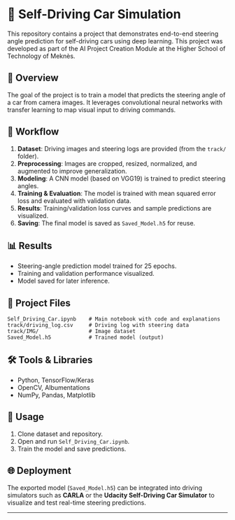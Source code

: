 # 🚗 Self-Driving Car Simulation

This repository contains a project that demonstrates end-to-end steering angle prediction for self-driving cars using deep learning.
This project was developed as part of the AI Project Creation Module at the Higher School of Technology of Meknès.

## 📌 Overview

The goal of the project is to train a model that predicts the steering angle of a car from camera images. It leverages convolutional neural networks with transfer learning to map visual input to driving commands.

## 🔄 Workflow

1. **Dataset**: Driving images and steering logs are provided (from the `track/` folder).
2. **Preprocessing**: Images are cropped, resized, normalized, and augmented to improve generalization.
3. **Modeling**: A CNN model (based on VGG19) is trained to predict steering angles.
4. **Training & Evaluation**: The model is trained with mean squared error loss and evaluated with validation data.
5. **Results**: Training/validation loss curves and sample predictions are visualized.
6. **Saving**: The final model is saved as `Saved_Model.h5` for reuse.

## 📊 Results

* Steering-angle prediction model trained for 25 epochs.
* Training and validation performance visualized.
* Model saved for later inference.

## 📂 Project Files

```
Self_Driving_Car.ipynb    # Main notebook with code and explanations
track/driving_log.csv     # Driving log with steering data
track/IMG/                # Image dataset
Saved_Model.h5            # Trained model (output)
```

## 🛠️ Tools & Libraries

* Python, TensorFlow/Keras
* OpenCV, Albumentations
* NumPy, Pandas, Matplotlib

## 🚀 Usage

1. Clone dataset and repository.
2. Open and run `Self_Driving_Car.ipynb`.
3. Train the model and save predictions.

## 🌐 Deployment

The exported model (`Saved_Model.h5`) can be integrated into driving simulators such as **CARLA** or the **Udacity Self-Driving Car Simulator** to visualize and test real-time steering predictions.

---

